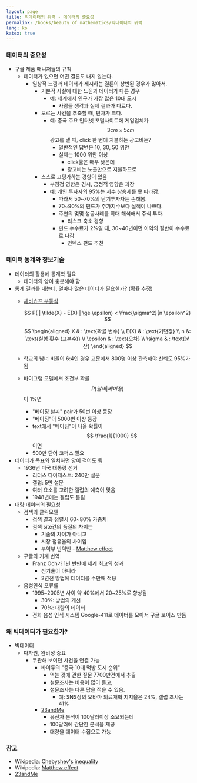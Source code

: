 ```yaml
---
layout: page
title: 빅데이터의 위력 - 데이터의 중요성
permalink: /books/beauty_of_mathematics/빅데이터의_위력
lang: ko
katex: true
---
```


### 데이터의 중요성

* 구글 제품 매니저들의 규칙
  * 데이터가 없으면 어떤 결론도 내지 않는다.
    * 일상적 느낌과 데이터가 제시하는 결론이 상반된 경우가 많아서.
      * 기본적 사실에 대한 느낌과 데이터가 다른 경우
        * 예: 세계에서 인구가 가장 많은 10대 도시
          * 사람들 생각과 실제 결과가 다르다.
      * 모르는 사건을 추측할 때, 편차가 크다.
        * 예: 중국 주요 인터넷 포털사이트에 게임업체가 $$ 3cm \times 5cm $$ 광고를 낼 때, click 한 번에 지불하는 광고비는?
          * 일반적인 답변은 10, 30, 50 위안
          * 실제는 1000 위안 이상
            * click률은 매우 낮은데
            * 광고비는 노출만으로 지불하므로
      * 스스로 고평가하는 경향이 있음
        * 부정정 영향은 경시, 긍정적 영향은 과장
        * 예: 개인 투자자의 95%는 지수 상승세를 못 따라감.
          * 따라서 50~70%의 단기투자자는 손해봄.
          * 70~90%의 펀드가 주가지수보다 실적이 나쁘다.
          * 주변의 몇몇 성공사례를 확대 해석해서 주식 투자.
            * 리스크 축소 경향
          * 펀드 수수료가 2%일 때, 30~40년이면 이익의 절반이 수수료로 나감
            * 인덱스 펀드 추천

### 데이터 동계와 정보기술

* 데이터의 활용에 통계학 필요
  * 데이터의 양이 충분해야 함
* 통계 결과를 내는데, 얼마나 많은 데이터가 필요한가? (확률 추정)
  * [체비쇼프 부등식][wiki-chebyshev_ineqality]

    $$ P( | \tilde{X} - E(X) | \ge \epsilon)  < \frac{\sigma^2}{n \epsilon^2} $$

    $$
    \begin{aligned}
    X & : \text{확률 변수} \\
    E(X) & : \text{기댓값} \\
    n &: \text{실험 횟수 (표본수)} \\
    \epsilon & : \text{오차} \\
    \sigma & : \text{분산}
    \end{aligned}
    $$

  * 학교의 남녀 비율이 6:4인 경우 교문에서 800명 이상 관측해야 신뢰도 95%가 됨
  * 바이그램 모델에서 조건부 확률 $$ P(날씨 | 베이징) $$이 1%면
    * "베이징 날씨" pair가 50번 이상 등장
    * "베이징"이 5000번 이상 등장
    * text에서 "베이징"이 나올 확률이 $$ \frac{1}{1000} $$이면
    * 500만 단어 코퍼스 필요
* 데이터가 목표와 일치하면 양이 적어도 됨
  * 1936년 미국 대통령 선거
    * 리더스 다이제스트: 240만 설문
    * 갤럽: 5만 설문
    * 여러 요소를 고려한 갤럽의 예측이 맞음
    * 1948년에는 갤럽도 틀림
* 대량 데이터의 필요성
  * 검색의 클릭모델
    * 검색 결과 정렬시 60~80% 가중치
    * 검색 site간의 품질의 차이는
      * 기술의 차이가 아니고
      * 시장 점유율의 차이임
      * 부익부 빈익빈 - [Matthew effect][wiki-matthw_effect]
  * 구글의 기계 번역
    * Franz Och가 1년 반만에 세계 최고의 성과
      * 신기술이 아니라
      * 2년전 방법에 데이터를 수만배 적용
  * 음성인식 오류률
    * 1995~2005년 사이 약 40%에서 20~25%로 향상됨
      * 30%: 방법의 개선
      * 70%: 대량의 데이터
    * 전화 음성 인식 시스템 Google-411로 데이터를 모아서 구글 보이스 만듬

### 왜 빅데이터가 필요한가?

* 빅데이터
  * 다차원, 완비성 중요
    * 무관해 보이던 사건을 연결 가능
      * 바이두의 "중국 10대 먹방 도시 순위"
        * 먹는 것에 관한 질문 7700만건에서 추출
        * 설문조사는 비용이 많이 들고,
        * 설문조사는 다른 답을 적을 수 있음.
          * 예: SNS상의 오바마 의료개혁 지지율은 24%, 갤럽 조사는 41%
      * [23andMe][23andme]
        * 유전자 분석이 100달러이상 소요되는데
        * 100달러에 간단한 분석을 제공
        * 대량을 데이터 수집으로 가능

### 참고

* Wikipedia: [Chebyshev's inequality][wiki-chebyshev_ineqality]
* Wikipedia: [Matthew effect][wiki-matthw_effect]
* [23andMe][23andme]

[wiki-chebyshev_ineqality]: https://en.wikipedia.org/wiki/Chebyshev%27s_inequality
[wiki-matthw_effect]: https://en.wikipedia.org/wiki/Matthew_effect
[23andme]: https://www.23andme.com/
